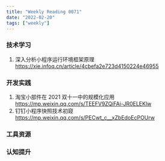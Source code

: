 ```yaml
---
title: "Weekly Reading 0071"
date: "2022-02-20"
tags: ["weekly"]
---
```


### 技术学习
1. 深入分析小程序运行环境框架原理 https://xie.infoq.cn/article/4cbefa2e723d4150224e46955
### 开发实践
1. 淘宝小部件在 2021 双十一中的规模化应用 https://mp.weixin.qq.com/s/TEEFV9ZQiFAi-JR0ELEKlw
2. 钉钉小程序快照技术初窥 https://mp.weixin.qq.com/s/PECwt_c__xZbEdoEcPOUrw

### 工具资源


### 认知提升
